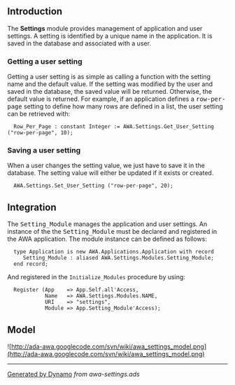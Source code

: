 ## Introduction ##
The <b>Settings</b> module provides management of application and user settings.
A setting is identified by a unique name in the application.  It is saved in
the database and associated with a user.

### Getting a user setting ###
Getting a user setting is as simple as calling a function with the setting name
and the default value.  If the setting was modified by the user and saved in the
database, the saved value will be returned.  Otherwise, the default value is returned.
For example, if an application defines a <tt>row-per-page</tt> setting to define how
many rows are defined in a list, the user setting can be retrieved with:

```
  Row_Per_Page : constant Integer := AWA.Settings.Get_User_Setting ("row-per-page", 10);
```

### Saving a user setting ###
When a user changes the setting value, we just have to save it in the database.
The setting value will either be updated if it exists or created.

```
  AWA.Settings.Set_User_Setting ("row-per-page", 20);
```

## Integration ##
The <tt>Setting_Module</tt> manages the application and user settings.  An instance of the
the <tt>Setting_Module</tt> must be declared and registered in the AWA application.
The module instance can be defined as follows:

```
  type Application is new AWA.Applications.Application with record
     Setting_Module : aliased AWA.Settings.Modules.Setting_Module;
  end record;
```

And registered in the `Initialize_Modules` procedure by using:

```
  Register (App    => App.Self.all'Access,
            Name   => AWA.Settings.Modules.NAME,
            URI    => "settings",
            Module => App.Setting_Module'Access);
```

## Model ##
![http://ada-awa.googlecode.com/svn/wiki/awa_settings_model.png](http://ada-awa.googlecode.com/svn/wiki/awa_settings_model.png)


---

[Generated by Dynamo](http://code.google.com/p/ada-gen) _from awa-settings.ads_